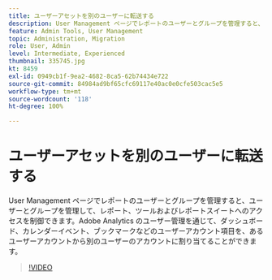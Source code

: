 ```yaml
---
title: ユーザーアセットを別のユーザーに転送する
description: User Management ページでレポートのユーザーとグループを管理すると、ユーザーとグループを管理して、レポート、ツールおよびレポートスイートへのアクセスを制御できます。Adobe Analytics のユーザー管理を通じて、ダッシュボード、カレンダーイベント、ブックマークなどのユーザーアカウント項目を、あるユーザーアカウントから別のユーザーのアカウントに割り当てることができます。
feature: Admin Tools, User Management
topic: Administration, Migration
role: User, Admin
level: Intermediate, Experienced
thumbnail: 335745.jpg
kt: 8459
exl-id: 0949cb1f-9ea2-4682-8ca5-62b74434e722
source-git-commit: 84984ad9bf65cfc69117e40ac0e0cfe503cac5e5
workflow-type: tm+mt
source-wordcount: '118'
ht-degree: 100%

---
```


# ユーザーアセットを別のユーザーに転送する

User Management ページでレポートのユーザーとグループを管理すると、ユーザーとグループを管理して、レポート、ツールおよびレポートスイートへのアクセスを制御できます。Adobe Analytics のユーザー管理を通じて、ダッシュボード、カレンダーイベント、ブックマークなどのユーザーアカウント項目を、あるユーザーアカウントから別のユーザーのアカウントに割り当てることができます。

>[!VIDEO](https://video.tv.adobe.com/v/335745/?quality=12&learn=on)
